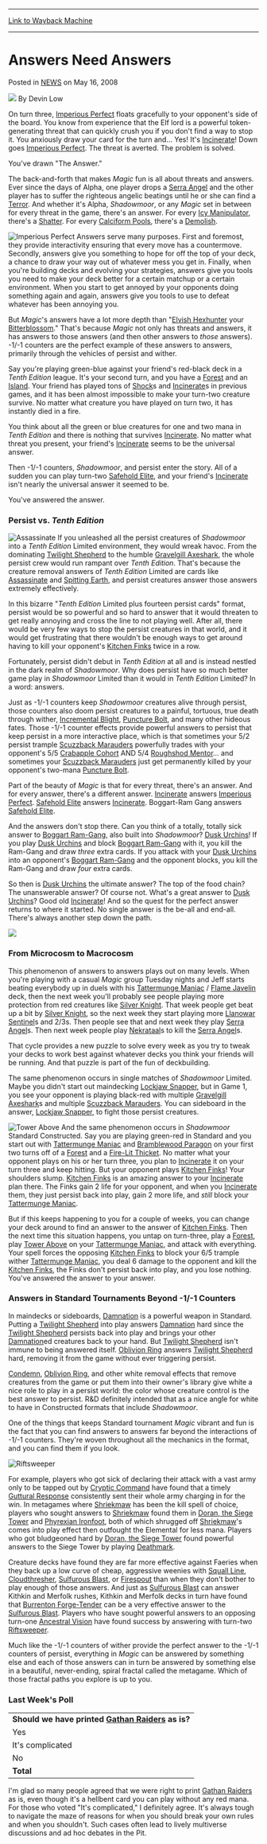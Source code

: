 
---
[Link to Wayback Machine](https://web.archive.org/web/20201020031353/https://magic.wizards.com/en/articles/archive/answers-need-answers-2008-05-16)

[_metadata_:author]:- "Devin Low"
[_metadata_:description]:- "*/ On turn three, Imperious Perfect floats gracefully to your opponent's side of the board. You know from experience that the Elf lord is a powerful token-generating threat that can quickly crush you if you don't find a way to stop it. You anxiously draw your card for the turn and... Yes! It's Incinerate! Down goes Imperious Perfect. The threat is averted. The problem is solved. You've drawn `The Answer.`"
[_metadata_:generator]:- "Drupal 7 (http://drupal.org)"
[_metadata_:node]:- "310831"
[_metadata_:publish_date]:- "2008-05-16"
[_metadata_:source]:- "div-main-content"
[_metadata_:title]:- "Answers Need Answers"
[_metadata_:wayback_capture_timestamp]:- "2020-10-20 03:13:53"
[_metadata_:wayback_raw_url]:- "https://web.archive.org/web/20201020031353id_/https://magic.wizards.com/en/articles/archive/answers-need-answers-2008-05-16"
[_metadata_:wayback_url]:- "https://magic.wizards.com/en/articles/archive/answers-need-answers-2008-05-16"
---


Answers Need Answers
====================



 Posted in [NEWS](/en/articles?source=MX_Nav2020)
 on May 16, 2008 






![](https://media.magic.wizards.com/styles/auth_small/public/images/person/authorpic_DevinLow.jpg)
By Devin Low











On turn three, [Imperious Perfect](http://gatherer.wizards.com/Pages/Card/Details.aspx?name=Imperious+Perfect) floats gracefully to your opponent's side of the board. You know from experience that the Elf lord is a powerful token-generating threat that can quickly crush you if you don't find a way to stop it. You anxiously draw your card for the turn and... Yes! It's [Incinerate](http://gatherer.wizards.com/Pages/Card/Details.aspx?name=Incinerate)! Down goes [Imperious Perfect](http://gatherer.wizards.com/Pages/Card/Details.aspx?name=Imperious+Perfect). The threat is averted. The problem is solved.


You've drawn "The Answer."


The back-and-forth that makes *Magic* fun is all about threats and answers. Ever since the days of Alpha, one player drops a [Serra Angel](http://gatherer.wizards.com/Pages/Card/Details.aspx?name=Serra+Angel) and the other player has to suffer the righteous angelic beatings until he or she can find a [Terror](http://gatherer.wizards.com/Pages/Card/Details.aspx?name=Terror). And whether it's Alpha, *Shadowmoor*, or any *Magic* set in between for every threat in the game, there's an answer. For every [Icy Manipulator](http://gatherer.wizards.com/Pages/Card/Details.aspx?name=Icy+Manipulator), there's a [Shatter](http://gatherer.wizards.com/Pages/Card/Details.aspx?name=Shatter). For every [Calciform Pools](http://gatherer.wizards.com/Pages/Card/Details.aspx?name=Calciform+Pools), there's a [Demolish](http://gatherer.wizards.com/Pages/Card/Details.aspx?name=Demolish).


![Imperious Perfect](http://gatherer.wizards.com/Handlers/Image.ashx?size=small&type=card&name=Imperious%20Perfect&options=) Answers serve many purposes. First and foremost, they provide interactivity ensuring that every move has a countermove. Secondly, answers give you something to hope for off the top of your deck, a chance to draw your way out of whatever mess you get in. Finally, when you're building decks and evolving your strategies, answers give you tools you need to make your deck better for a certain matchup or a certain environment. When you start to get annoyed by your opponents doing something again and again, answers give you tools to use to defeat whatever has been annoying you.


But *Magic*'s answers have a lot more depth than "[Elvish Hexhunter](http://gatherer.wizards.com/Pages/Card/Details.aspx?name=Elvish+Hexhunter) your [Bitterblossom](http://gatherer.wizards.com/Pages/Card/Details.aspx?name=Bitterblossom)." That's because *Magic* not only has threats and answers, it has answers to those answers (and then other answers to *those* answers). -1/-1 counters are the perfect example of these answers to answers, primarily through the vehicles of persist and wither.


Say you're playing green-blue against your friend's red-black deck in a *Tenth Edition* league. It's your second turn, and you have a [Forest](http://gatherer.wizards.com/Pages/Card/Details.aspx?name=Forest) and an [Island](http://gatherer.wizards.com/Pages/Card/Details.aspx?name=Island). Your friend has played tons of [Shock](http://gatherer.wizards.com/Pages/Card/Details.aspx?name=Shock)s and [Incinerate](http://gatherer.wizards.com/Pages/Card/Details.aspx?name=Incinerate)s in previous games, and it has been almost impossible to make your turn-two creature survive. No matter what creature you have played on turn two, it has instantly died in a fire.


You think about all the green or blue creatures for one and two mana in *Tenth Edition* and there is nothing that survives [Incinerate](http://gatherer.wizards.com/Pages/Card/Details.aspx?name=Incinerate). No matter what threat you present, your friend's [Incinerate](http://gatherer.wizards.com/Pages/Card/Details.aspx?name=Incinerate) seems to be the universal answer.


Then -1/-1 counters, *Shadowmoor*, and persist enter the story. All of a sudden you can play turn-two [Safehold Elite](http://gatherer.wizards.com/Pages/Card/Details.aspx?name=Safehold+Elite), and your friend's [Incinerate](http://gatherer.wizards.com/Pages/Card/Details.aspx?name=Incinerate) isn't nearly the universal answer it seemed to be.


You've answered the answer.


### Persist vs. *Tenth Edition*


![Assassinate](http://gatherer.wizards.com/Handlers/Image.ashx?size=small&type=card&name=Assassinate&options=) If you unleashed all the persist creatures of *Shadowmoor* into a *Tenth Edition* Limited environment, they would wreak havoc. From the dominating [Twilight Shepherd](http://gatherer.wizards.com/Pages/Card/Details.aspx?name=Twilight+Shepherd) to the humble [Gravelgill Axeshark](http://gatherer.wizards.com/Pages/Card/Details.aspx?name=Gravelgill+Axeshark), the whole persist crew would run rampant over *Tenth Edition*. That's because the creature removal answers of *Tenth Edition* Limited are cards like [Assassinate](http://gatherer.wizards.com/Pages/Card/Details.aspx?name=Assassinate) and [Spitting Earth](http://gatherer.wizards.com/Pages/Card/Details.aspx?name=Spitting+Earth), and persist creatures answer those answers extremely effectively.


In this bizarre "*Tenth Edition* Limited plus fourteen persist cards" format, persist would be so powerful and so hard to answer that it would threaten to get really annoying and cross the line to not playing well. After all, there would be very few ways to stop the persist creatures in that world, and it would get frustrating that there wouldn't be enough ways to get around having to kill your opponent's [Kitchen Finks](http://gatherer.wizards.com/Pages/Card/Details.aspx?name=Kitchen+Finks) twice in a row.


Fortunately, persist didn't debut in *Tenth Edition* at all and is instead nestled in the dark realm of *Shadowmoor*. Why does persist have so much better game play in *Shadowmoor* Limited than it would in *Tenth Edition* Limited? In a word: answers.


Just as -1/-1 counters keep *Shadowmoor* creatures alive through persist, those counters also doom persist creatures to a painful, tortuous, true death through wither, [Incremental Blight](http://gatherer.wizards.com/Pages/Card/Details.aspx?name=Incremental+Blight), [Puncture Bolt](http://gatherer.wizards.com/Pages/Card/Details.aspx?name=Puncture+Bolt), and many other hideous fates. Those -1/-1 counter effects provide powerful answers to persist that keep persist in a more interactive place, which is that sometimes your 5/2 persist trample [Scuzzback Marauders](http://gatherer.wizards.com/Pages/Card/Details.aspx?name=Scuzzback+Marauders) powerfully trades with your opponent's 5/5 [Crabapple Cohort](http://gatherer.wizards.com/Pages/Card/Details.aspx?name=Crabapple+Cohort) AND 5/4 [Roughshod Mentor](http://gatherer.wizards.com/Pages/Card/Details.aspx?name=Roughshod+Mentor)... and sometimes your [Scuzzback Marauders](http://gatherer.wizards.com/Pages/Card/Details.aspx?name=Scuzzback+Marauders) just get permanently killed by your opponent's two-mana [Puncture Bolt](http://gatherer.wizards.com/Pages/Card/Details.aspx?name=Puncture+Bolt).


Part of the beauty of *Magic* is that for every threat, there's an answer. And for every answer, there's a different answer. [Incinerate](http://gatherer.wizards.com/Pages/Card/Details.aspx?name=Incinerate) answers [Imperious Perfect](http://gatherer.wizards.com/Pages/Card/Details.aspx?name=Imperious+Perfect). [Safehold Elite](http://gatherer.wizards.com/Pages/Card/Details.aspx?name=Safehold+Elite) answers [Incinerate](http://gatherer.wizards.com/Pages/Card/Details.aspx?name=Incinerate). Boggart-Ram Gang answers [Safehold Elite](http://gatherer.wizards.com/Pages/Card/Details.aspx?name=Safehold+Elite).


And the answers don't stop there. Can you think of a totally, totally sick answer to [Boggart Ram-Gang](http://gatherer.wizards.com/Pages/Card/Details.aspx?name=Boggart+Ram-Gang), also built into *Shadowmoor*? [Dusk Urchins](http://gatherer.wizards.com/Pages/Card/Details.aspx?name=Dusk+Urchins)! If you play [Dusk Urchins](http://gatherer.wizards.com/Pages/Card/Details.aspx?name=Dusk+Urchins) and block [Boggart Ram-Gang](http://gatherer.wizards.com/Pages/Card/Details.aspx?name=Boggart+Ram-Gang) with it, you kill the Ram-Gang and draw *three* extra cards. If you attack with your [Dusk Urchins](http://gatherer.wizards.com/Pages/Card/Details.aspx?name=Dusk+Urchins) into an opponent's [Boggart Ram-Gang](http://gatherer.wizards.com/Pages/Card/Details.aspx?name=Boggart+Ram-Gang) and the opponent blocks, you kill the Ram-Gang and draw *four* extra cards.


So then is [Dusk Urchins](http://gatherer.wizards.com/Pages/Card/Details.aspx?name=Dusk+Urchins) the ultimate answer? The top of the food chain? The unanswerable answer? Of course not. What's a great answer to [Dusk Urchins](http://gatherer.wizards.com/Pages/Card/Details.aspx?name=Dusk+Urchins)? Good old [Incinerate](http://gatherer.wizards.com/Pages/Card/Details.aspx?name=Incinerate)! And so the quest for the perfect answer returns to where it started. No single answer is the be-all and end-all. There's always another step down the path.


![](https://media.wizards.com/legacy/magic/images/mtgcom/fcpics/latest/dl37_arrows.jpg)


### From Microcosm to Macrocosm


This phenomenon of answers to answers plays out on many levels. When you're playing with a casual *Magic* group Tuesday nights and Jeff starts beating everybody up in duels with his [Tattermunge Maniac](http://gatherer.wizards.com/Pages/Card/Details.aspx?name=Tattermunge+Maniac) / [Flame Javelin](http://gatherer.wizards.com/Pages/Card/Details.aspx?name=Flame+Javelin) deck, then the next week you'll probably see people playing more protection from red creatures like [Silver Knight](http://gatherer.wizards.com/Pages/Card/Details.aspx?name=Silver+Knight). That week people get beat up a bit by [Silver Knight](http://gatherer.wizards.com/Pages/Card/Details.aspx?name=Silver+Knight), so the next week they start playing more [Llanowar Sentinel](http://gatherer.wizards.com/Pages/Card/Details.aspx?name=Llanowar+Sentinel)s and 2/3s. Then people see that and next week they play [Serra Angel](http://gatherer.wizards.com/Pages/Card/Details.aspx?name=Serra+Angel)s. Then next week people play [Nekrataal](http://gatherer.wizards.com/Pages/Card/Details.aspx?name=Nekrataal)s to kill the [Serra Angel](http://gatherer.wizards.com/Pages/Card/Details.aspx?name=Serra+Angel)s.


That cycle provides a new puzzle to solve every week as you try to tweak your decks to work best against whatever decks you think your friends will be running. And that puzzle is part of the fun of deckbuilding.


The same phenomenon occurs in single matches of *Shadowmoor* Limited. Maybe you didn't start out maindecking [Lockjaw Snapper](http://gatherer.wizards.com/Pages/Card/Details.aspx?name=Lockjaw+Snapper), but in Game 1, you see your opponent is playing black-red with multiple [Gravelgill Axeshark](http://gatherer.wizards.com/Pages/Card/Details.aspx?name=Gravelgill+Axeshark)s and multiple [Scuzzback Marauders](http://gatherer.wizards.com/Pages/Card/Details.aspx?name=Scuzzback+Marauders). You can sideboard in the answer, [Lockjaw Snapper](http://gatherer.wizards.com/Pages/Card/Details.aspx?name=Lockjaw+Snapper), to fight those persist creatures.


![Tower Above](http://gatherer.wizards.com/Handlers/Image.ashx?size=small&type=card&name=Tower%20Above&options=) And the same phenomenon occurs in *Shadowmoor* Standard Constructed. Say you are playing green-red in Standard and you start out with [Tattermunge Maniac](http://gatherer.wizards.com/Pages/Card/Details.aspx?name=Tattermunge+Maniac) and [Bramblewood Paragon](http://gatherer.wizards.com/Pages/Card/Details.aspx?name=Bramblewood+Paragon) on your first two turns off of a [Forest](http://gatherer.wizards.com/Pages/Card/Details.aspx?name=Forest) and a [Fire-Lit Thicket](http://gatherer.wizards.com/Pages/Card/Details.aspx?name=Fire-Lit+Thicket). No matter what your opponent plays on his or her turn three, you plan to [Incinerate](http://gatherer.wizards.com/Pages/Card/Details.aspx?name=Incinerate) it on your turn three and keep hitting. But your opponent plays [Kitchen Finks](http://gatherer.wizards.com/Pages/Card/Details.aspx?name=Kitchen+Finks)! Your shoulders slump. [Kitchen Finks](http://gatherer.wizards.com/Pages/Card/Details.aspx?name=Kitchen+Finks) is an amazing answer to your [Incinerate](http://gatherer.wizards.com/Pages/Card/Details.aspx?name=Incinerate) plan there. The Finks gain 2 life for your opponent, and when you [Incinerate](http://gatherer.wizards.com/Pages/Card/Details.aspx?name=Incinerate) them, they just persist back into play, gain 2 more life, and *still* block your [Tattermunge Maniac](http://gatherer.wizards.com/Pages/Card/Details.aspx?name=Tattermunge+Maniac).


But if this keeps happening to you for a couple of weeks, you can change your deck around to find an answer to the answer of [Kitchen Finks](http://gatherer.wizards.com/Pages/Card/Details.aspx?name=Kitchen+Finks). Then the next time this situation happens, you untap on turn-three, play a [Forest](http://gatherer.wizards.com/Pages/Card/Details.aspx?name=Forest), play [Tower Above](http://gatherer.wizards.com/Pages/Card/Details.aspx?name=Tower+Above) on your [Tattermunge Maniac](http://gatherer.wizards.com/Pages/Card/Details.aspx?name=Tattermunge+Maniac), and attack with everything. Your spell forces the opposing [Kitchen Finks](http://gatherer.wizards.com/Pages/Card/Details.aspx?name=Kitchen+Finks) to block your 6/5 trample wither [Tattermunge Maniac](http://gatherer.wizards.com/Pages/Card/Details.aspx?name=Tattermunge+Maniac), you deal 6 damage to the opponent and kill the [Kitchen Finks](http://gatherer.wizards.com/Pages/Card/Details.aspx?name=Kitchen+Finks), the Finks don't persist back into play, and you lose nothing. You've answered the answer to your answer.


### Answers in Standard Tournaments Beyond -1/-1 Counters


In maindecks or sideboards, [Damnation](http://gatherer.wizards.com/Pages/Card/Details.aspx?name=Damnation) is a powerful weapon in Standard. Putting a [Twilight Shepherd](http://gatherer.wizards.com/Pages/Card/Details.aspx?name=Twilight+Shepherd) into play answers [Damnation](http://gatherer.wizards.com/Pages/Card/Details.aspx?name=Damnation) hard since the [Twilight Shepherd](http://gatherer.wizards.com/Pages/Card/Details.aspx?name=Twilight+Shepherd) persists back into play and brings your other [Damnation](http://gatherer.wizards.com/Pages/Card/Details.aspx?name=Damnation)ed creatures back to your hand. But [Twilight Shepherd](http://gatherer.wizards.com/Pages/Card/Details.aspx?name=Twilight+Shepherd) isn't immune to being answered itself. [Oblivion Ring](http://gatherer.wizards.com/Pages/Card/Details.aspx?name=Oblivion+Ring) answers [Twilight Shepherd](http://gatherer.wizards.com/Pages/Card/Details.aspx?name=Twilight+Shepherd) hard, removing it from the game without ever triggering persist.


[Condemn](http://gatherer.wizards.com/Pages/Card/Details.aspx?name=Condemn), [Oblivion Ring](http://gatherer.wizards.com/Pages/Card/Details.aspx?name=Oblivion+Ring), and other white removal effects that remove creatures from the game or put them into their owner's library give white a nice role to play in a persist world: the color whose creature control is the best answer to persist. R&D definitely intended that as a nice angle for white to have in Constructed formats that include *Shadowmoor*.


One of the things that keeps Standard tournament *Magic* vibrant and fun is the fact that you can find answers to answers far beyond the interactions of -1/-1 counters. They're woven throughout all the mechanics in the format, and you can find them if you look.


![Riftsweeper](http://gatherer.wizards.com/Handlers/Image.ashx?size=small&type=card&name=Riftsweeper&options=)


For example, players who got sick of declaring their attack with a vast army only to be tapped out by [Cryptic Command](http://gatherer.wizards.com/Pages/Card/Details.aspx?name=Cryptic+Command) have found that a timely [Guttural Response](http://gatherer.wizards.com/Pages/Card/Details.aspx?name=Guttural+Response) consistently sent their whole army charging in for the win. In metagames where [Shriekmaw](http://gatherer.wizards.com/Pages/Card/Details.aspx?name=Shriekmaw) has been the kill spell of choice, players who sought answers to [Shriekmaw](http://gatherer.wizards.com/Pages/Card/Details.aspx?name=Shriekmaw) found them in [Doran, the Siege Tower](http://gatherer.wizards.com/Pages/Card/Details.aspx?name=Doran%2C+the+Siege+Tower) and [Phyrexian Ironfoot](http://gatherer.wizards.com/Pages/Card/Details.aspx?name=Phyrexian+Ironfoot), both of which shrugged off [Shriekmaw](http://gatherer.wizards.com/Pages/Card/Details.aspx?name=Shriekmaw)'s comes into play effect then outfought the Elemental for less mana. Players who got bludgeoned hard by [Doran, the Siege Tower](http://gatherer.wizards.com/Pages/Card/Details.aspx?name=Doran%2C+the+Siege+Tower) found powerful answers to the Siege Tower by playing [Deathmark](http://gatherer.wizards.com/Pages/Card/Details.aspx?name=Deathmark).


Creature decks have found they are far more effective against Faeries when they back up a low curve of cheap, aggressive weenies with [Squall Line](http://gatherer.wizards.com/Pages/Card/Details.aspx?name=Squall+Line), [Cloudthresher](http://gatherer.wizards.com/Pages/Card/Details.aspx?name=Cloudthresher), [Sulfurous Blast](http://gatherer.wizards.com/Pages/Card/Details.aspx?name=Sulfurous+Blast), or [Firespout](http://gatherer.wizards.com/Pages/Card/Details.aspx?name=Firespout) than when they don't bother to play enough of those answers. And just as [Sulfurous Blast](http://gatherer.wizards.com/Pages/Card/Details.aspx?name=Sulfurous+Blast) can answer Kithkin and Merfolk rushes, Kithkin and Merfolk decks in turn have found that [Burrenton Forge-Tender](http://gatherer.wizards.com/Pages/Card/Details.aspx?name=Burrenton+Forge-Tender) can be a very effective answer to the [Sulfurous Blast](http://gatherer.wizards.com/Pages/Card/Details.aspx?name=Sulfurous+Blast). Players who have sought powerful answers to an opposing turn-one [Ancestral Vision](http://gatherer.wizards.com/Pages/Card/Details.aspx?name=Ancestral+Vision) have found success by answering with turn-two [Riftsweeper](http://gatherer.wizards.com/Pages/Card/Details.aspx?name=Riftsweeper).


Much like the -1/-1 counters of wither provide the perfect answer to the -1/-1 counters of persist, everything in *Magic* can be answered by something else and each of those answers can in turn be answered by something else in a beautiful, never-ending, spiral fractal called the metagame. Which of those fractal paths you explore is up to you.


### Last Week's Poll




|  |
| --- |
| **Should we have printed [Gathan Raiders](http://gatherer.wizards.com/Pages/Card/Details.aspx?name=Gathan+Raiders) as is?**  |
| Yes | 6192 | 85.0% |
| It's complicated | 658 | 9.0% |
| No | 438 | 6.0% |
| **Total** | **7288** | **100.0%** |

I'm glad so many people agreed that we were right to print [Gathan Raiders](http://gatherer.wizards.com/Pages/Card/Details.aspx?name=Gathan+Raiders) as is, even though it's a hellbent card you can play without any red mana. For those who voted "It's complicated," I definitely agree. It's always tough to navigate the maze of reasons for when you should break your own rules and when you shouldn't. Such cases often lead to lively multiverse discussions and ad hoc debates in the Pit.








